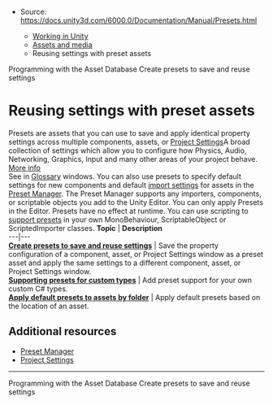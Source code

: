 * Source: https://docs.unity3d.com/6000.0/Documentation/Manual/Presets.html

  * [Working in Unity](https://docs.unity3d.com/6000.0/Documentation/Manual/working-in-unity.html)
  * [Assets and media](https://docs.unity3d.com/6000.0/Documentation/Manual/assets-and-media.html)
  * Reusing settings with preset assets


[](https://docs.unity3d.com/6000.0/Documentation/Manual/AssetDatabaseCustomizingWorkflow.html)
Programming with the Asset Database
[](https://docs.unity3d.com/6000.0/Documentation/Manual/presets-creating-using.html)
Create presets to save and reuse settings
# Reusing settings with preset assets
Presets are assets that you can use to save and apply identical property settings across multiple components, assets, or [Project Settings](https://docs.unity3d.com/6000.0/Documentation/Manual/comp-ManagerGroup.html)A broad collection of settings which allow you to configure how Physics, Audio, Networking, Graphics, Input and many other areas of your project behave. [More info](https://docs.unity3d.com/6000.0/Documentation/Manual/comp-ManagerGroup.html)  
See in [Glossary](https://docs.unity3d.com/6000.0/Documentation/Manual/Glossary.html#ProjectSettings) windows. You can also use presets to specify default settings for new components and default [import settings](https://docs.unity3d.com/6000.0/Documentation/Manual/ImportingAssets.html) for assets in the [Preset Manager](https://docs.unity3d.com/6000.0/Documentation/Manual/class-PresetManager.html). The Preset Manager supports any importers, components, or scriptable objects you add to the Unity Editor.
You can only apply Presets in the Editor. Presets have no effect at runtime. You can use scripting to [support presets](https://docs.unity3d.com/6000.0/Documentation/Manual/SupportingPresets.html) in your own MonoBehaviour, ScriptableObject or ScriptedImporter classes.
**Topic** | **Description**  
---|---  
**[Create presets to save and reuse settings](https://docs.unity3d.com/6000.0/Documentation/Manual/presets-creating-using.html)** | Save the property configuration of a component, asset, or Project Settings window as a preset asset and apply the same settings to a different component, asset, or Project Settings window.  
**[Supporting presets for custom types](https://docs.unity3d.com/6000.0/Documentation/Manual/SupportingPresets.html)** | Add preset support for your own custom C# types.  
**[Apply default presets to assets by folder](https://docs.unity3d.com/6000.0/Documentation/Manual/DefaultPresetsByFolder.html)** | Apply default presets based on the location of an asset.  
## Additional resources
  * [Preset Manager](https://docs.unity3d.com/6000.0/Documentation/Manual/class-PresetManager.html)
  * [Project Settings](https://docs.unity3d.com/6000.0/Documentation/Manual/comp-ManagerGroup.html)


* * *
[](https://docs.unity3d.com/6000.0/Documentation/Manual/AssetDatabaseCustomizingWorkflow.html)
Programming with the Asset Database
[](https://docs.unity3d.com/6000.0/Documentation/Manual/presets-creating-using.html)
Create presets to save and reuse settings

